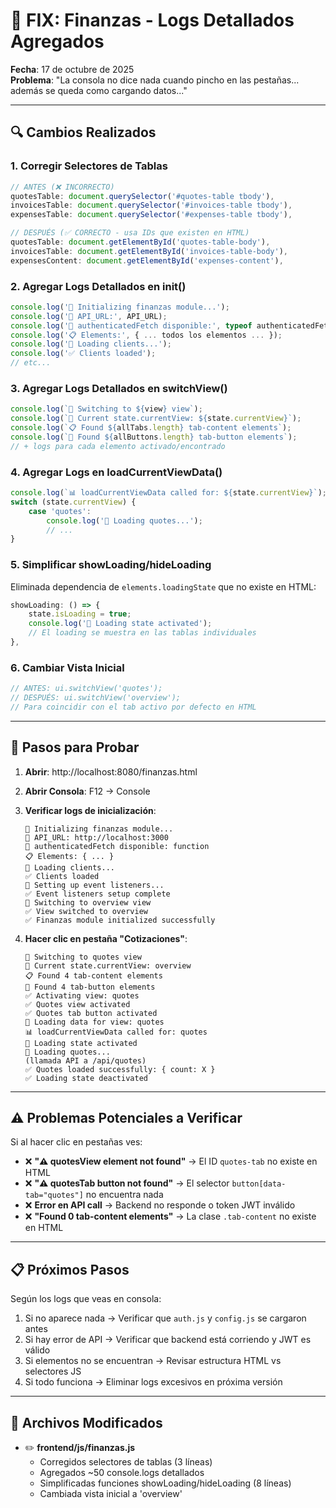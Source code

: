 # 🔧 FIX: Finanzas - Logs Detallados Agregados

**Fecha**: 17 de octubre de 2025  
**Problema**: "La consola no dice nada cuando pincho en las pestañas... además se queda como cargando datos..."

---

## 🔍 Cambios Realizados

### **1. Corregir Selectores de Tablas**
```javascript
// ANTES (❌ INCORRECTO)
quotesTable: document.querySelector('#quotes-table tbody'),
invoicesTable: document.querySelector('#invoices-table tbody'),
expensesTable: document.querySelector('#expenses-table tbody'),

// DESPUÉS (✅ CORRECTO - usa IDs que existen en HTML)
quotesTable: document.getElementById('quotes-table-body'),
invoicesTable: document.getElementById('invoices-table-body'),
expensesContent: document.getElementById('expenses-content'),
```

### **2. Agregar Logs Detallados en init()**
```javascript
console.log('🚀 Initializing finanzas module...');
console.log('📍 API_URL:', API_URL);
console.log('🔑 authenticatedFetch disponible:', typeof authenticatedFetch);
console.log('📋 Elements:', { ... todos los elementos ... });
console.log('🔄 Loading clients...');
console.log('✅ Clients loaded');
// etc...
```

### **3. Agregar Logs Detallados en switchView()**
```javascript
console.log(`🔄 Switching to ${view} view`);
console.log(`📍 Current state.currentView: ${state.currentView}`);
console.log(`📋 Found ${allTabs.length} tab-content elements`);
console.log(`🔘 Found ${allButtons.length} tab-button elements`);
// + logs para cada elemento activado/encontrado
```

### **4. Agregar Logs en loadCurrentViewData()**
```javascript
console.log(`📊 loadCurrentViewData called for: ${state.currentView}`);
switch (state.currentView) {
    case 'quotes':
        console.log('🔄 Loading quotes...');
        // ...
}
```

### **5. Simplificar showLoading/hideLoading**
Eliminada dependencia de `elements.loadingState` que no existe en HTML:
```javascript
showLoading: () => {
    state.isLoading = true;
    console.log('🔄 Loading state activated');
    // El loading se muestra en las tablas individuales
},
```

### **6. Cambiar Vista Inicial**
```javascript
// ANTES: ui.switchView('quotes'); 
// DESPUÉS: ui.switchView('overview');
// Para coincidir con el tab activo por defecto en HTML
```

---

## 🧪 Pasos para Probar

1. **Abrir**: http://localhost:8080/finanzas.html
2. **Abrir Consola**: F12 → Console
3. **Verificar logs de inicialización**:
   ```
   🚀 Initializing finanzas module...
   📍 API_URL: http://localhost:3000
   🔑 authenticatedFetch disponible: function
   📋 Elements: { ... }
   🔄 Loading clients...
   ✅ Clients loaded
   🔄 Setting up event listeners...
   ✅ Event listeners setup complete
   🔄 Switching to overview view
   ✅ View switched to overview
   ✅ Finanzas module initialized successfully
   ```

4. **Hacer clic en pestaña "Cotizaciones"**:
   ```
   🔄 Switching to quotes view
   📍 Current state.currentView: overview
   📋 Found 4 tab-content elements
   🔘 Found 4 tab-button elements
   ✅ Activating view: quotes
   ✅ Quotes view activated
   ✅ Quotes tab button activated
   🔄 Loading data for view: quotes
   📊 loadCurrentViewData called for: quotes
   🔄 Loading state activated
   🔄 Loading quotes...
   (llamada API a /api/quotes)
   ✅ Quotes loaded successfully: { count: X }
   ✅ Loading state deactivated
   ```

---

## ⚠️ Problemas Potenciales a Verificar

Si al hacer clic en pestañas ves:
- ❌ **"⚠️ quotesView element not found"** → El ID `quotes-tab` no existe en HTML
- ❌ **"⚠️ quotesTab button not found"** → El selector `button[data-tab="quotes"]` no encuentra nada
- ❌ **Error en API call** → Backend no responde o token JWT inválido
- ❌ **"Found 0 tab-content elements"** → La clase `.tab-content` no existe en HTML

---

## 📋 Próximos Pasos

Según los logs que veas en consola:
1. Si no aparece nada → Verificar que `auth.js` y `config.js` se cargaron antes
2. Si hay error de API → Verificar que backend está corriendo y JWT es válido
3. Si elementos no se encuentran → Revisar estructura HTML vs selectores JS
4. Si todo funciona → Eliminar logs excesivos en próxima versión

---

## 🔗 Archivos Modificados

- ✏️ **frontend/js/finanzas.js**
  - Corregidos selectores de tablas (3 líneas)
  - Agregados ~50 console.logs detallados
  - Simplificadas funciones showLoading/hideLoading (8 líneas)
  - Cambiada vista inicial a 'overview'
